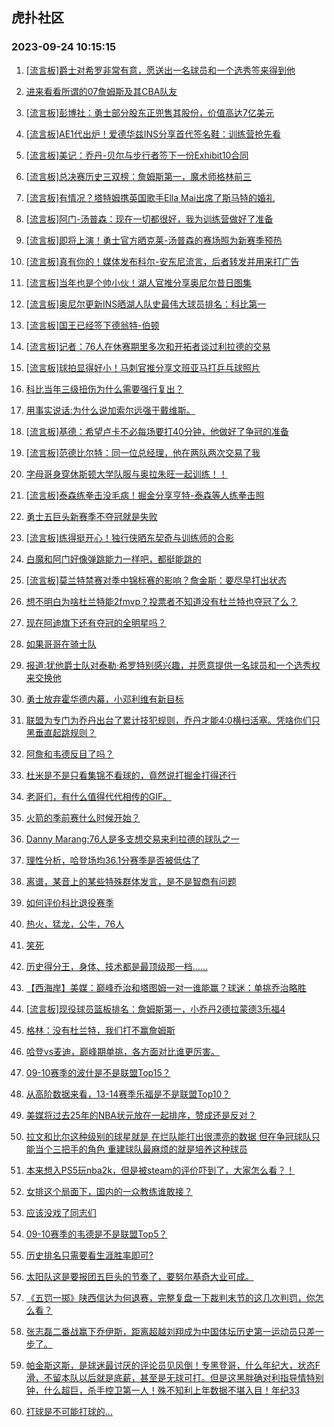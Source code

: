 ## 虎扑社区 
### 2023-09-24 10:15:15

1. [[流言板]爵士对希罗非常有意，愿送出一名球员和一个选秀签来得到他](https://bbs.hupu.com/62206174.html)

2. [进来看看所谓的07詹姆斯及其CBA队友](https://bbs.hupu.com/62205511.html)

3. [[流言板]彭博社：勇士部分股东正兜售其股份，价值高达7亿美元](https://bbs.hupu.com/62203493.html)

4. [[流言板]AE1代出炉！爱德华兹INS分享首代签名鞋：训练营抢先看](https://bbs.hupu.com/62206186.html)

5. [[流言板]美记：乔丹-贝尔与步行者签下一份Exhibit10合同](https://bbs.hupu.com/62203757.html)

6. [[流言板]总决赛历史三双榜：詹姆斯第一，魔术师格林前三](https://bbs.hupu.com/62203082.html)

7. [[流言板]有情况？塔特姆携英国歌手Ella Mai出席了斯马特的婚礼](https://bbs.hupu.com/62206367.html)

8. [[流言板]阿门-汤普森：现在一切都很好，我为训练营做好了准备](https://bbs.hupu.com/62205910.html)

9. [[流言板]即将上演！勇士官方晒克莱-汤普森的赛场照为新赛季预热](https://bbs.hupu.com/62206202.html)

10. [[流言板]真有你的！媒体发布科尔-安东尼流言，后者转发并用来打广告](https://bbs.hupu.com/62203776.html)

11. [[流言板]当年也是个帅小伙！湖人官推分享奥尼尔昔日图集](https://bbs.hupu.com/62206141.html)

12. [[流言板]奥尼尔更新INS晒湖人队史最伟大球员排名：科比第一](https://bbs.hupu.com/62206506.html)

13. [[流言板]国王已经签下德翁特-伯顿](https://bbs.hupu.com/62205946.html)

14. [[流言板]记者：76人在休赛期里多次和开拓者谈过利拉德的交易](https://bbs.hupu.com/62201639.html)

15. [[流言板]球拍显得好小！马刺官推分享文班亚马打乒乓球照片](https://bbs.hupu.com/62206214.html)

16. [科比当年三级扭伤为什么需要强行复出？](https://bbs.hupu.com/62205811.html)

17. [用事实说话:为什么说加索尔远强于戴维斯。](https://bbs.hupu.com/62206060.html)

18. [[流言板]基德：希望卢卡不必每场要打40分钟，他做好了争冠的准备](https://bbs.hupu.com/62206411.html)

19. [[流言板]范德比尔特：同一位总经理，他在两队两次交易了我](https://bbs.hupu.com/62200993.html)

20. [字母哥身穿休斯顿大学队服与奥拉朱旺一起训练！！](https://bbs.hupu.com/62205520.html)

21. [[流言板]泰森练拳击没毛病！掘金分享亨特-泰森等人练拳击照](https://bbs.hupu.com/62206270.html)

22. [勇士五巨头新赛季不夺冠就是失败](https://bbs.hupu.com/62206084.html)

23. [[流言板]练得挺开心！独行侠晒东契奇与训练师的合影](https://bbs.hupu.com/62206319.html)

24. [白魔和阿门好像弹跳能力一样吧，都挺能跳的](https://bbs.hupu.com/62206283.html)

25. [[流言板]莫兰特禁赛对季中锦标赛的影响？詹金斯：要尽早打出状态](https://bbs.hupu.com/62206333.html)

26. [想不明白为啥杜兰特能2fmvp？投票者不知道没有杜兰特也夺冠了么？](https://bbs.hupu.com/62206248.html)

27. [现在阿迪旗下还有夺冠的全明星吗？](https://bbs.hupu.com/62205829.html)

28. [如果哥哥在骑士队](https://bbs.hupu.com/62205919.html)

29. [报道:犹他爵士队对泰勒·希罗特别感兴趣，并愿意提供一名球员和一个选秀权来交换他](https://bbs.hupu.com/62205756.html)

30. [勇士放弃霍华德内幕，小邓利维有新目标](https://bbs.hupu.com/62206086.html)

31. [联盟为专门为乔丹出台了累计技犯规则，乔丹才能4:0横扫活塞。凭啥你们只黑垂直起跳规则？](https://bbs.hupu.com/62206139.html)

32. [阿詹和韦德反目了吗？](https://bbs.hupu.com/62205980.html)

33. [杜米是不是只看集锦不看球的，竟然说打掘金打得还行](https://bbs.hupu.com/62206004.html)

34. [老哥们，有什么值得代代相传的GIF。](https://bbs.hupu.com/62205988.html)

35. [火箭的季前赛什么时候开始？](https://bbs.hupu.com/62205658.html)

36. [Danny Marang:76人是多支想交易来利拉德的球队之一](https://bbs.hupu.com/62205514.html)

37. [理性分析，哈登场均36.1分赛季是否被低估了](https://bbs.hupu.com/62205723.html)

38. [离谱，某音上的某些特殊群体发言，是不是智商有问题](https://bbs.hupu.com/62205604.html)

39. [如何评价科比退役赛季](https://bbs.hupu.com/62205673.html)

40. [热火，猛龙，公牛，76人](https://bbs.hupu.com/62205798.html)

41. [笑死](https://bbs.hupu.com/62205716.html)

42. [历史得分王，身体、技术都是最顶级那一档……](https://bbs.hupu.com/62205267.html)

43. [【西海岸】美媒：巅峰乔治和塔图姆一对一谁能赢？球迷：单挑乔治略胜](https://bbs.hupu.com/62199506.html)

44. [[流言板]现役球员篮板排名：詹姆斯第一，小乔丹2德拉蒙德3乐福4](https://bbs.hupu.com/62199491.html)

45. [格林：没有杜兰特，我们打不赢詹姆斯](https://bbs.hupu.com/62204587.html)

46. [哈登vs麦迪，巅峰期单挑，各方面对比谁更厉害。](https://bbs.hupu.com/62203313.html)

47. [09-10赛季的波什是不是联盟Top15？](https://bbs.hupu.com/62205424.html)

48. [从高阶数据来看，13-14赛季乐福是不是联盟Top10？](https://bbs.hupu.com/62205408.html)

49. [美媒将过去25年的NBA状元放在一起排序，赞成还是反对？](https://bbs.hupu.com/62205444.html)

50. [拉文和比尔这种级别的球星就是 在烂队能打出很漂亮的数据 但在争冠球队只能当个三把手的角色 重建球队最麻烦的就是培养这种球员](https://bbs.hupu.com/62202329.html)

51. [本来想入PS5玩nba2k，但是被steam的评价吓到了，大家怎么看？！](https://bbs.hupu.com/62205426.html)

52. [女排这个局面下，国内的一众教练谁敢接？](https://bbs.hupu.com/62205429.html)

53. [应该没戏了同志们](https://bbs.hupu.com/62205450.html)

54. [09-10赛季的韦德是不是联盟Top5？](https://bbs.hupu.com/62205416.html)

55. [历史排名只需要看生涯胜率即可?](https://bbs.hupu.com/62205385.html)

56. [太阳队这是要报团五巨头的节奏了，要努尔基奇大业可成。](https://bbs.hupu.com/62205394.html)

57. [《五罚一掷》陕西信达为何退赛，完整复盘一下裁判末节的这几次判罚，你怎么看？](https://bbs.hupu.com/62201006.html)

58. [张志磊二番战赢下乔伊斯，距离超越刘翔成为中国体坛历史第一运动员只差一步了。](https://bbs.hupu.com/62205375.html)

59. [帕金斯这斯，是球迷最讨厌的评论员见风倒！专黑登哥，什么年纪大，状态F滑，不留本队以后就是底薪，甚至是无球可打。但是这黑胖确对利指导情特别钟，什么超巨，杀手控卫第一人！殊不知利上年数据不堪入目！年纪33](https://bbs.hupu.com/62205301.html)

60. [打球是不可能打球的...](https://bbs.hupu.com/62204394.html)

